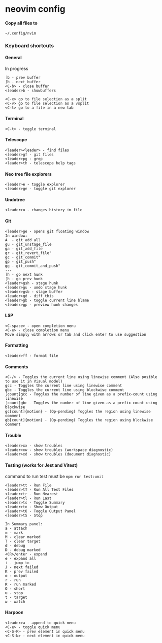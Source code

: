 # neovim config

#### Copy all files to

`~/.config/nvim`

### Keyboard shortcuts

#### General

In progress

```
[b - prev buffer
]b - next buffer
<C-b> - close buffer
<leader>b - showbuffers

<C-x> go to file selection as a split
<C-v> go to file selection as a vsplit
<C-t> go to a file in a new tab
```

#### Terminal

`<C-t> - toggle terminal`

#### Telescope

```
<leader><leader> - find files
<leader>gf - git files
<leader>pg - grep
<leader>th - telescope help tags
```

#### Neo tree file explorers

```
<leader>e - toggle explorer
<leader>ge - toggle git explorer
```

#### Undotree

`<leader>u - changes history in file`

#### Git

```
<leader>ge - opens git floating window
In window:
A  - git_add_all
gu - git_unstage_file
ga - git_add_file
gr - git_revert_file"
gc - git_commit"
gp - git_push"
gg - git_commit_and_push"
---
]h - go next hunk
[h - go prev hunk
<leader>gsh - stage hunk
<leader>gu - undo stage hunk
<leader>gsb - stage buffer
<leader>gd - diff this
<leader>gb - toggle current line blame
<leader>gp - preview hunk changes
```

#### LSP

```
<C-space> - open completion menu
<C-e> - close completion menu
Move simply with arrows or tab and click enter to use suggestion
```

#### Formatting

`<leader>ff - format file`

#### Comments

```
<C-/> - Toggles the current line using linewise comment (Also posible to use it in Visual model)
gcc - Toggles the current line using linewise comment
gbc - Toggles the current line using blockwise comment
[count]gcc - Toggles the number of line given as a prefix-count using linewise
[count]gbc - Toggles the number of line given as a prefix-count using blockwise
gc[count]{motion} - (Op-pending) Toggles the region using linewise comment
gb[count]{motion} - (Op-pending) Toggles the region using blockwise comment
```

#### Trouble

```
<leader>xx - show troubles
<leader>xw - show troubles (workspace diagnostic)
<leader>xd - show troubles (document diagnostic)
```

#### Testing (works for Jest and Vitest)

command to run test must be `npm run test:unit`

```
<leader>tt - Run File
<leader>tT - Run All Test Files
<leader>tr - Run Nearest
<leader>tl - Run Last
<leader>ts - Toggle Summary
<leader>to - Show Output
<leader>tO - Toggle Output Panel
<leader>tS - Stop

In Summary panel:
a - attach
m - mark
M - clear marked
T - clear target
d - debug
D - debug marked
<CR>/enter - expand
e - expand all
i - jump to
J - next failed
K - prev failed
o - output
r - run
R - run marked
O - short
u - stop
t - target
w - watch

```

#### Harpoon

```
<leader>a - append to quick menu
<C-e> - toggle quick menu
<C-S-P> - prev element in quick menu
<C-S-N> - next element in quick menu
```

